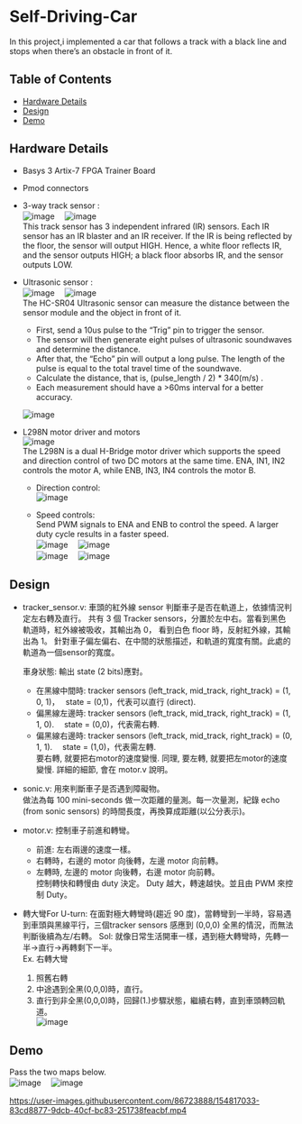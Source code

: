 # Self-Driving-Car
In this project,i implemented a car that follows a track with a black line and stops when there’s an obstacle in front of it.
  
  
## Table of Contents
* [Hardware Details](#Hardware-Details)
* [Design](#Design) 
* [Demo](#Demo)


## Hardware Details
- Basys 3 Artix-7 FPGA Trainer Board
- Pmod connectors
- 3-way track sensor :    
![image](https://user-images.githubusercontent.com/86723888/154815908-60290024-db19-443e-b5d0-c4718fb3807a.png) 　![image](https://user-images.githubusercontent.com/86723888/154815920-97cd8817-840f-4531-b092-8ef306beed8c.png)  
This track sensor has 3 independent infrared (IR) sensors. Each IR sensor has an IR blaster and an IR
receiver. If the IR is being reflected by the floor, the sensor will output HIGH. Hence, a white floor
reflects IR, and the sensor outputs HIGH; a black floor absorbs IR, and the sensor outputs LOW.  
 
  
 
    

- Ultrasonic sensor :  
![image](https://user-images.githubusercontent.com/86723888/154815935-797438aa-481d-43a5-95ba-92137b9db3d6.png) 　![image](https://user-images.githubusercontent.com/86723888/154816411-fba4b50c-3658-4d55-900d-fca8e563cc24.png)  
The HC-SR04 Ultrasonic sensor can measure the distance between the sensor module and the object in front of it.  
   - First, send a 10us pulse to the “Trig” pin to trigger the sensor.   
   - The sensor will then generate eight pulses of ultrasonic soundwaves and determine the distance.   
   - After that, the “Echo” pin will output a long pulse. The length of the pulse is equal to the total travel time of the soundwave.  
   - Calculate the distance, that is, (pulse_length / 2) * 340(m/s) .  
   - Each measurement should have a >60ms interval for a better accuracy.  
     
   ![image](https://user-images.githubusercontent.com/86723888/154816687-aa33f456-03b8-4c9f-b9cc-8c848c4be7b7.png)  



 

- L298N motor driver and motors  
![image](https://user-images.githubusercontent.com/86723888/154816716-832be819-a2d7-4116-91fd-e5b034fd57b4.png)  
The L298N is a dual H-Bridge motor driver which supports the speed and direction control of two DC
motors at the same time. ENA, IN1, IN2 controls the motor A, while ENB, IN3, IN4 controls the motor
B.  
  - Direction control:  
  ![image](https://user-images.githubusercontent.com/86723888/154816761-114b9c71-cf35-47f3-b4ee-2b71a0e1e733.png)  

  - Speed controls:    
  Send PWM signals to ENA and ENB to control the speed. A larger duty cycle results in a faster
  speed.  
  ![image](https://user-images.githubusercontent.com/86723888/154816795-5fecaaef-1c8c-47fe-85e3-252b0b4449a9.png) 　![image](https://user-images.githubusercontent.com/86723888/154816799-e59272bc-fd65-472a-b010-44bbc46ac34a.png)  
  ![image](https://user-images.githubusercontent.com/86723888/154816806-c20d4e97-23a3-4cbf-a9bc-468ec30fabe3.png) 　![image](https://user-images.githubusercontent.com/86723888/154816815-47ef9185-3ce4-423b-8852-05cde4268927.png)  


## Design
- tracker_sensor.v: 車頭的紅外線 sensor 判斷車子是否在軌道上，依據情況判定左右轉及直行。
  共有 3 個 Tracker sensors，分置於左中右。當看到黑色軌道時，紅外線被吸收，其輸出為 0，
  看到白色 floor 時，反射紅外線，其輸出為 1。
  針對車子偏左偏右、在中間的狀態描述，和軌道的寬度有關。此處的軌道為一個sensor的寬度。  
    
  車身狀態: 輸出 state (2 bits)應對。  
    + 在黑線中間時: tracker sensors (left_track, mid_track, right_track) = (1, 0, 1)，　 state = (0,1)，代表可以直行 (direct).  
    + 偏黑線左邊時: tracker sensors (left_track, mid_track, right_track) = (1, 1, 0). 　state = (0,0)，代表需右轉.  
    + 偏黑線右邊時: tracker sensors (left_track, mid_track, right_track) = (0, 1, 1). 　state = (1,0)，代表需左轉.  
   要右轉, 就要把右motor的速度變慢. 同理, 要左轉, 就要把左motor的速度變慢. 詳細的細節, 會在 motor.v 說明。  

- sonic.v: 用來判斷車子是否遇到障礙物。  
做法為每 100 mini-seconds 做一次距離的量測。每一次量測，紀錄 echo (from sonic sensors)
的時間長度，再換算成距離(以公分表示)。  


- motor.v: 控制車子前進和轉彎。
    + 前進: 左右兩邊的速度一樣。  
    + 右轉時，右邊的 motor 向後轉，左邊 motor 向前轉。  
    + 左轉時, 左邊的 motor 向後轉，右邊 motor 向前轉。  
  控制轉快和轉慢由 duty 決定。 Duty 越大，轉速越快。並且由 PWM 來控制 Duty。  
  
- 轉大彎For U-turn: 在面對極大轉彎時(趨近 90 度)，當轉彎到一半時，容易遇到車頭與黑線平行，三個tracker sensors 感應到 (0,0,0) 全黑的情況，而無法判斷後續為左/右轉。 
Sol: 就像日常生活開車一樣，遇到極大轉彎時，先轉一半→直行→再轉剩下一半。  
    Ex. 右轉大彎  
    1. 照舊右轉  
    2. 中途遇到全黑(0,0,0)時，直行。  
    3. 直行到非全黑(0,0,0)時，回歸(1.)步驟狀態，繼續右轉，直到車頭轉回軌道。  
    ![image](https://user-images.githubusercontent.com/86723888/155745662-ff760a57-b0ae-40b5-9424-b22eef76275d.png)

  
  
## Demo  
Pass the two maps below.  
![image](https://user-images.githubusercontent.com/86723888/155743619-40691a19-7b4c-4040-9293-8d775ad35c5c.png) 　![image](https://user-images.githubusercontent.com/86723888/155743439-b2dcf388-6d1d-4aa3-9d28-84574e0e1cf2.png)


https://user-images.githubusercontent.com/86723888/154817033-83cd8877-9dcb-40cf-bc83-251738feacbf.mp4




